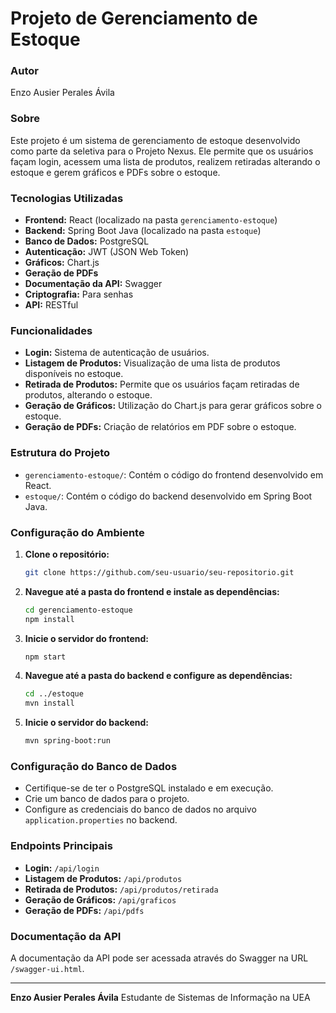 # Projeto de Gerenciamento de Estoque

### Autor
Enzo Ausier Perales Ávila

### Sobre
Este projeto é um sistema de gerenciamento de estoque desenvolvido como parte da seletiva para o Projeto Nexus. Ele permite que os usuários façam login, acessem uma lista de produtos, realizem retiradas alterando o estoque e gerem gráficos e PDFs sobre o estoque.

### Tecnologias Utilizadas
- **Frontend:** React (localizado na pasta `gerenciamento-estoque`)
- **Backend:** Spring Boot Java (localizado na pasta `estoque`)
- **Banco de Dados:** PostgreSQL
- **Autenticação:** JWT (JSON Web Token)
- **Gráficos:** Chart.js
- **Geração de PDFs**
- **Documentação da API:** Swagger
- **Criptografia:** Para senhas
- **API:** RESTful

### Funcionalidades
- **Login:** Sistema de autenticação de usuários.
- **Listagem de Produtos:** Visualização de uma lista de produtos disponíveis no estoque.
- **Retirada de Produtos:** Permite que os usuários façam retiradas de produtos, alterando o estoque.
- **Geração de Gráficos:** Utilização do Chart.js para gerar gráficos sobre o estoque.
- **Geração de PDFs:** Criação de relatórios em PDF sobre o estoque.

### Estrutura do Projeto
- `gerenciamento-estoque/`: Contém o código do frontend desenvolvido em React.
- `estoque/`: Contém o código do backend desenvolvido em Spring Boot Java.

### Configuração do Ambiente
1. **Clone o repositório:**
    ```bash
    git clone https://github.com/seu-usuario/seu-repositorio.git
    ```
2. **Navegue até a pasta do frontend e instale as dependências:**
    ```bash
    cd gerenciamento-estoque
    npm install
    ```
3. **Inicie o servidor do frontend:**
    ```bash
    npm start
    ```
4. **Navegue até a pasta do backend e configure as dependências:**
    ```bash
    cd ../estoque
    mvn install
    ```
5. **Inicie o servidor do backend:**
    ```bash
    mvn spring-boot:run
    ```

### Configuração do Banco de Dados
- Certifique-se de ter o PostgreSQL instalado e em execução.
- Crie um banco de dados para o projeto.
- Configure as credenciais do banco de dados no arquivo `application.properties` no backend.

### Endpoints Principais
- **Login:** `/api/login`
- **Listagem de Produtos:** `/api/produtos`
- **Retirada de Produtos:** `/api/produtos/retirada`
- **Geração de Gráficos:** `/api/graficos`
- **Geração de PDFs:** `/api/pdfs`

### Documentação da API
A documentação da API pode ser acessada através do Swagger na URL `/swagger-ui.html`.

---

**Enzo Ausier Perales Ávila**
Estudante de Sistemas de Informação na UEA